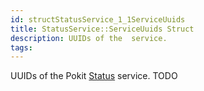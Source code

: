 ```yaml
---
id: structStatusService_1_1ServiceUuids
title: StatusService::ServiceUuids Struct
description: UUIDs of the  service.
tags:
---
```

UUIDs of the Pokit [Status](structStatusService_1_1Status) service.
TODO